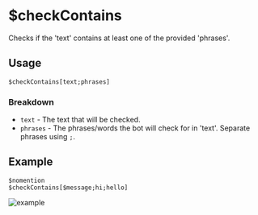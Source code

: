 # $checkContains
Checks if the 'text' contains at least one of the provided 'phrases'.

## Usage
```
$checkContains[text;phrases]
```

### Breakdown
- `text` - The text that will be checked.
- `phrases` - The phrases/words the bot will check for in 'text'. Separate phrases using `;`.

## Example
```
$nomention
$checkContains[$message;hi;hello]
```

![example](https://user-images.githubusercontent.com/69215413/120049460-0741c200-bfe8-11eb-9dc7-3a584af2381e.png)
